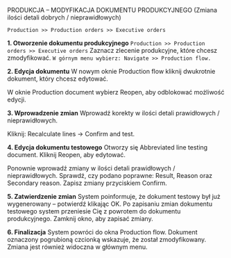 





PRODUKCJA –
MODYFIKACJA DOKUMENTU PRODUKCYJNEGO
(Zmiana ilości detali dobrych / nieprawidłowych)








`Production >> Production orders >> Executive orders`

**1. Otworzenie dokumentu produkcyjnego**
`Production >> Production orders >> Executive orders`
Zaznacz zlecenie produkcyjne, które chcesz zmodyfikować.
`W górnym menu wybierz: Navigate >> Production flow.`




**2. Edycja dokumentu**
W nowym oknie Production flow kliknij dwukrotnie dokument, który chcesz edytować.






W oknie Production document wybierz Reopen, aby odblokować możliwość edycji.



**3. Wprowadzenie zmian**
Wprowadź korekty w ilości detali prawidłowych / nieprawidłowych.



Kliknij: Recalculate lines → Confirm and test.

**4. Edycja dokumentu testowego**
Otworzy się Abbreviated line testing document.
Kliknij Reopen, aby edytować.

Ponownie wprowadź zmiany w ilości detali prawidłowych / nieprawidłowych.
Sprawdź, czy podano poprawne: Result, Reason oraz Secondary reason.
Zapisz zmiany przyciskiem Confirm.



**5. Zatwierdzenie zmian**
System poinformuje, że dokument testowy był już wygenerowany – potwierdź klikając OK.
Po zapisaniu zmian dokumentu testowego system przeniesie Cię z powrotem do dokumentu produkcyjnego.
Zamknij okno, aby zapisać zmiany.











**6. Finalizacja**
System powróci do okna Production flow.
Dokument oznaczony pogrubioną czcionką wskazuje, że został zmodyfikowany.
Zmiana jest również widoczna w głównym menu.





